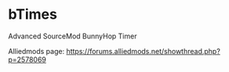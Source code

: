 # bTimes
Advanced SourceMod BunnyHop Timer

Alliedmods page:
https://forums.alliedmods.net/showthread.php?p=2578069
